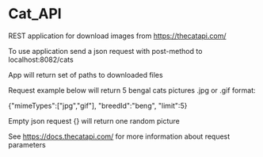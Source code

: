# Cat_API

REST application for download images from https://thecatapi.com/

To use application send a json request with post-method to localhost:8082/cats

App will return set of paths to downloaded files

Request example below will return 5 bengal cats pictures .jpg or .gif format: 

{"mimeTypes":["jpg","gif"],
	"breedId":"beng",
	"limit":5}

Empty json request {} will return one random picture

See https://docs.thecatapi.com/ for more information about request parameters
